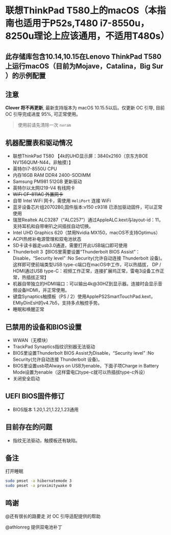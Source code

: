 # 联想ThinkPad T580上的macOS（本指南也适用于P52s,T480 i7-8550u，8250u理论上应该通用，不适用T480s）

此存储库包含10.14,10.15在Lenovo ThinkPad T580上运行macOS（目前为Mojave，Catalina，Big Sur ）的示例配置
--------------------------------------------------------------------------

注意
-----------
**Clover 将不再更新**, 最新支持版本为 macOS 10.15.5以后。仅更新 OC 引导, 目前 OC 引导完成进度 95%, 可正常使用。

> 使用前请先清除一次 `nvram`

机器配置表和驱动情况
---------
* 联想ThinkPad T580 【4k的UHD显示屏：3840x2160（京东方BOE NV156QUM-N44，非触摸）】
* 英特尔i7-8550U CPU
* 内存16GB RAM DDR4 2400-SODIMM
* Samsung PM981 512GB 更新驱动
* 英特尔以太网I219-V4 有线网卡
* ~~WiFi CF-811AC 外置网卡~~
* 自带 Intel WiFi 网卡，需使用 `HeliPort` 连接 WiFi
* 蓝牙设备芯片组20702B0,固件版本:v150 c9318 已添加驱动固件，可以正常使用
* 瑞昱Realtek ALC3287（“ALC257”）通过AppleALC.kext与layout-id：11，支持耳机和自带喇叭之间插拔自动切换。
* Intel UHD Graphics 620（禁用Nvidia MX150，macOS不支持Optimus）
* ACPI热修补电源管理和双电池状态
* SD卡读卡器走usb3.0通道，需要打开此USB端口即可使用
* Thunderbolt 3【BIOS里需要设置“Thunderbolt BIOS Assist”：Disable，“Security level” :No Security(允许自动连接 Thunderbolt 设备)。这样即可使前端类型USB type-c端口在macOS中工作，可以热插拔， DP / HDMI通过USB type-C：视频工作正常，连接扩展坞正常，雷电3设备工作正常，热插拔正常】
* 机器自带独立的HDMI端口：可以输出4k@30HZ到显示器。连接时会显示音频设备HDMI，并正常使用。
* 键盘Synaptics触摸板（PS / 2）使用ApplePS2SmartTouchPad.kext，EMlyDinEsH的v4.7b5，支持多点触控手势。
* 睡眠和唤醒正常

已禁用的设备和BIOS设置
-----------
* WWAN（无模块）
* TrackPad Synaptics指纹识别器无法驱动
* BIOS里设置Thunderbolt BIOS Assist为Disable，“Security level” :No Security(允许自动连接 Thunderbolt 设备)。
* BIOS里设置usb项Always on USB为enable，下面子项Charge in Battery Mode设置为enable（这样雷电口type-c就可以热插拔type-c外设）
* 关闭安全启动

UEFI BIOS固件修订
-----------
* BIOS版本 1.20,1.21,1.22,1.23通用


目前存在的问题
-------------
* 指纹无法驱动，触摸板还有缺陷。

备注
--------

打开睡眠

```bash
sudo pmset -a hibernatemode 3
sudo pmset -a proximitywake 0
```

鸣谢
--------
@还有很长的路要走 对 OC 引导适配提供的帮助

@athlonreg 提供双电池补丁
